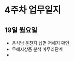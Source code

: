 # 4주차 업무일지

## 19일 월요일

* 용석님 운전자 납면 저해지 확인
*  무해지상품 분석 마무리단계
* 
<!--stackedit_data:
eyJoaXN0b3J5IjpbLTEzNzE3NjQ0MDAsMTY5ODgwNDc4Ml19
-->